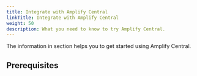 ```yaml
---
title: Integrate with Amplify Central
linkTitle: Integrate with Amplify Central
weight: 50
description: What you need to know to try Amplify Central.
---
```


The information in section helps you to get started using Amplify Central.

## Prerequisites